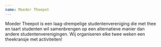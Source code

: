 ```yaml
---
name: Moeder Theepot
---
```

Moeder Theepot is een laag-drempelige studentenvereniging die met thee en taart studenten wil samenbrengen op een alternatieve manier dan andere studentenverenigingen. Wij organiseren elke twee weken een theekransje met activiteiten!
